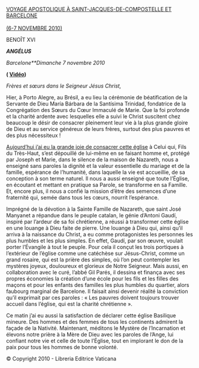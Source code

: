 [VOYAGE APOSTOLIQUE À SAINT-JACQUES-DE-COMPOSTELLE ET BARCELONE\
\
(6-7 NOVEMBRE 2010)](http://w2.vatican.va/content/benedict-xvi/fr/travels/2010/outside/documents/spagna.html)

BENOÎT XVI

***ANGÉLUS***

*Barcelone**Dimanche 7 novembre 2010*

**( [Vidéo](http://youtu.be/kE2eADTWj4I))**

*Frères et sœurs dans le Seigneur Jésus Christ,*

Hier, à Porto Alegre, au Brésil, a eu lieu la cérémonie de béatification de la Servante de Dieu María Bárbara de la Santísima Trinidad, fondatrice de la Congrégation des Sœurs du Cœur Immaculé de Marie. Que la foi profonde et la charité ardente avec lesquelles elle a suivi le Christ suscitent chez beaucoup le désir de consacrer pleinement leur vie à la plus grande gloire de Dieu et au service généreux de leurs frères, surtout des plus pauvres et des plus nécessiteux !

[Aujourd’hui j’ai eu la grande joie de consacrer cette église](http://w2.vatican.va/content/benedict-xvi/fr/homilies/2010/documents/hf_ben-xvi_hom_20101107_barcelona.html) à Celui qui, Fils du Très-Haut, s’est dépouillé de lui-même en se faisant homme et, protégé par Joseph et Marie, dans le silence de la maison de Nazareth, nous a enseigné sans paroles la dignité et la valeur essentielle du mariage et de la famille, espérance de l’humanité, dans laquelle la vie est accueillie, de sa conception à son terme naturel. Il nous a aussi enseigné que toute l’Église, en écoutant et mettant en pratique sa Parole, se transforme en sa Famille. Et, encore plus, il nous a confié la mission d’être des semences d’une fraternité qui, semée dans tous les cœurs, nourrit l’espérance.

Imprégné de la dévotion à la Sainte Famille de Nazareth, que saint José Manyanet a répandue dans le peuple catalan, le génie d’Antoni Gaudí, inspiré par l’ardeur de sa foi chrétienne, a réussi à transformer cette église en une louange à Dieu faite de pierre. Une louange à Dieu qui, ainsi qu’il arriva à la naissance du Christ, a eu comme protagonistes les personnes les plus humbles et les plus simples. En effet, Gaudí, par son œuvre, voulait porter l’Évangile à tout le peuple. Pour cela il conçut les trois portiques à l’extérieur de l’église comme une catéchèse sur Jésus-Christ, comme un grand rosaire, qui est la prière des simples, où l’on peut contempler les mystères joyeux, douloureux et glorieux de Notre Seigneur. Mais aussi, en collaboration avec le curé, l’abbé Gil Parés, il dessina et finança avec ses propres économies la création d’une école pour les fils et les filles des maçons et pour les enfants des familles les plus humbles du quartier, alors faubourg marginal de Barcelone. Il faisait ainsi devenir réalité la conviction qu’il exprimait par ces paroles : « Les pauvres doivent toujours trouver accueil dans l’église, qui est la charité chrétienne ».

Ce matin j’ai eu aussi la satisfaction de déclarer cette église Basilique mineure. Des hommes et des femmes de tous les continents admirent la façade de la Nativité. Maintenant, méditons le Mystère de l’Incarnation et élevons notre prière à la Mère de Dieu avec les paroles de l’Ange, lui confiant notre vie et celle de toute l’Église, tout en implorant le don de la paix pour tous les hommes de bonne volonté.

© Copyright 2010 - Libreria Editrice Vaticana
